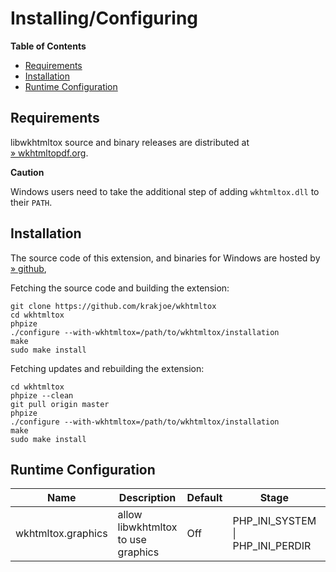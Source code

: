Installing/Configuring
======================

**Table of Contents**

-   [Requirements](/wkhtmltox/setup.html#Requirements)
-   [Installation](/wkhtmltox/setup.html#Installation)
-   [Runtime
    Configuration](/wkhtmltox/setup.html#Runtime%20Configuration)

Requirements
------------

libwkhtmltox source and binary releases are distributed at
<a href="http://wkhtmltopdf.org" class="link external">» wkhtmltopdf.org</a>.

**Caution**

Windows users need to take the additional step of adding `wkhtmltox.dll`
to their `PATH`.

Installation
------------

The source code of this extension, and binaries for Windows are hosted
by
<a href="https://github.com/krakjoe/wkhtmltox" class="link external">» github</a>,

Fetching the source code and building the extension:

    git clone https://github.com/krakjoe/wkhtmltox
    cd wkhtmltox
    phpize
    ./configure --with-wkhtmltox=/path/to/wkhtmltox/installation
    make
    sudo make install
       

Fetching updates and rebuilding the extension:

    cd wkhtmltox
    phpize --clean
    git pull origin master
    phpize
    ./configure --with-wkhtmltox=/path/to/wkhtmltox/installation
    make
    sudo make install
       

Runtime Configuration
---------------------

| Name               | Description                        | Default | Stage                                | Changelog |
|--------------------|------------------------------------|---------|--------------------------------------|-----------|
| wkhtmltox.graphics | allow libwkhtmltox to use graphics | Off     | PHP\_INI\_SYSTEM \| PHP\_INI\_PERDIR | \>= 0.3.2 |
